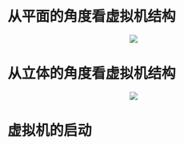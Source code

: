 
# 从平面的角度看虚拟机结构


<p align="center">
  <img src="https://farm5.staticflickr.com/4858/45592512544_f127a15c9d_o.png">
  <br/>
</p>

# 从立体的角度看虚拟机结构


<p align="center">
  <img src="https://farm5.staticflickr.com/4838/32434212018_340a49ffab_o.jpg">
  <br/>
</p>

# 虚拟机的启动
